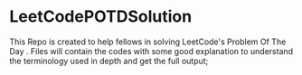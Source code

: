# LeetCodePOTDSolution
This Repo is created to help fellows in solving LeetCode's Problem Of The Day . Files will contain the codes with some good explanation to understand the terminology used in depth and get the full output;
